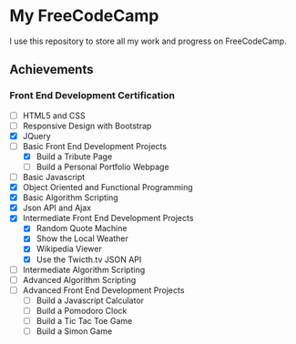 # My FreeCodeCamp

I use this repository to store all my work and progress on FreeCodeCamp.

## Achievements

### Front End Development Certification

- [ ] HTML5 and CSS
- [ ] Responsive Design with Bootstrap
- [x] JQuery
- [ ] Basic Front End Development Projects
  - [x] Build a Tribute Page
  - [ ] Build a Personal Portfolio Webpage
- [ ] Basic Javascript
- [x] Object Oriented and Functional Programming
- [x] Basic Algorithm Scripting
- [x] Json API and Ajax
- [x] Intermediate Front End Development Projects
  - [x] Random Quote Machine
  - [x] Show the Local Weather
  - [x] Wikipedia Viewer
  - [x] Use the Twicth.tv JSON API
- [ ] Intermediate Algorithm Scripting
- [ ] Advanced Algorithm Scripting
- [ ] Advanced Front End Development Projects
  - [ ] Build a Javascript Calculator
  - [ ] Build a Pomodoro Clock
  - [ ] Build a Tic Tac Toe Game
  - [ ] Build a Simon Game
